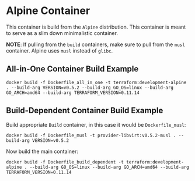 # Alpine Container
This container is build from the `Alpine` distribution. This container is meant to serve as a slim down minimalistic 
container.

**NOTE**: If pulling from the `build` containers, make sure to pull from the `musl` container. Alpine uses `musl` instead
of `glibc`.


## All-in-One Container Build Example
```console
docker build -f Dockerfile_all_in_one -t terraform:development-alpine . --build-arg VERSION=v0.5.2 --build-arg GO_OS=linux --build-arg GO_ARCH=amd64 --build-arg TERRAFORM_VERSION=0.11.14
```


## Build-Dependent Container Build Example
Build appropriate `Build` container, in this case it would be `Dockerfile_musl`:

```cosnole
docker build -f Dockerfile_musl -t provider-libvirt:v0.5.2-musl . --build-arg VERSION=v0.5.2
```

Now build the main container:
```console
docker build -f Dockerfile_build_dependent -t terraform:development-alpine . --build-arg GO_OS=linux --build-arg GO_ARCH=amd64 --build-arg TERRAFORM_VERSION=0.11.14
```

